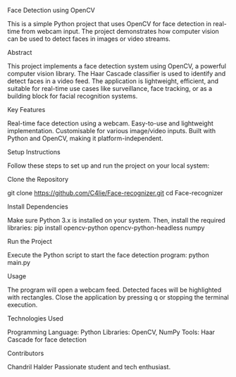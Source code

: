 Face Detection using OpenCV

This is a simple Python project that uses OpenCV for face detection in real-time from webcam input. The project demonstrates how computer vision can be used to detect faces in images or video streams.

Abstract

This project implements a face detection system using OpenCV, a powerful computer vision library. The Haar Cascade classifier is used to identify and detect faces in a video feed. The application is lightweight, efficient, and suitable for real-time use cases like surveillance, face tracking, or as a building block for facial recognition systems.

Key Features

Real-time face detection using a webcam.
Easy-to-use and lightweight implementation.
Customisable for various image/video inputs.
Built with Python and OpenCV, making it platform-independent.

Setup Instructions

Follow these steps to set up and run the project on your local system:

Clone the Repository

git clone https://github.com/C4lie/Face-recognizer.git
cd Face-recognizer

Install Dependencies

Make sure Python 3.x is installed on your system. Then, install the required libraries:
pip install opencv-python opencv-python-headless numpy

Run the Project

Execute the Python script to start the face detection program:
python main.py

Usage

The program will open a webcam feed.
Detected faces will be highlighted with rectangles.
Close the application by pressing q or stopping the terminal execution.

Technologies Used

Programming Language: Python
Libraries: OpenCV, NumPy
Tools: Haar Cascade for face detection

Contributors

Chandril Halder
Passionate student and tech enthusiast.
